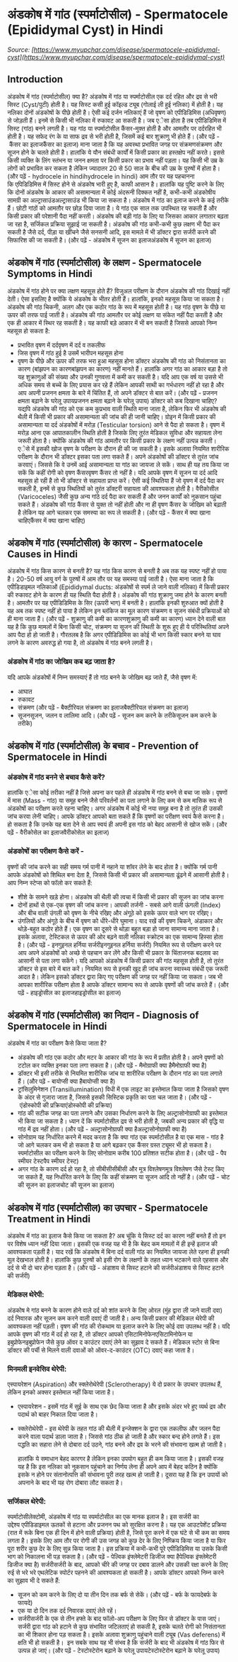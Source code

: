 # अंडकोष में गांठ (स्पर्माटोसील) - Spermatocele (Epididymal Cyst) in Hindi
_Source: [https://www.myupchar.com/disease/spermatocele-epididymal-cyst](https://www.myupchar.com/disease/spermatocele-epididymal-cyst)_

## Introduction
अंडकोष में गांठ (स्पर्माटोसील) क्या है?
अंडकोष में गांठ या स्पर्माटोसील एक दर्द रहित और द्रव से भरी सिस्ट (Cyst/पुटी) होती है। यह सिस्ट कसी हुई कॉइल्ड ट्यूब (गोलाई ली हुई नलिका) में होती है। यह नलिका दोनों अंडकोषों के पीछे होती है। ऐसी कई दर्जन नलिकाएं हैं जो वृषण को एपीडिडिमिस (अधिवृषण) से जोड़ती हैं। इनमें से किसी भी नलिका में रुकावट आ सकती है। जब एेसा होता है तब एपीडिडिमिस में सिस्ट (गांठ) बनने लगती है। यह गांठ या स्पर्माटोसील कैंसर-मुक्त होती है और आमतौर पर दर्दरहित भी होती है। यह सफेद रंग के या साफ द्रव से भरी होती है, जिसमें कई बार शुक्राणु भी होते हैं।
(और पढ़ें - कैंसर का इलाजकैंसर का इलाज)
माना जाता है कि यह अवस्था प्रभावित जगह पर संक्रमणसंक्रमण और सूजन होने के चलते होती है। हालांकि ये यौन संबंधी कार्यों में किसी प्रकार का हस्तक्षेप नहीं करते। इससे किसी व्यक्ति के लिंग स्तंभन या जनन क्षमता पर किसी प्रकार का प्रभाव नहीं पड़ता। यह किसी भी उम्र के लोगों को प्रभावित कर सकता है लेकिन ज्यादातर 20 से 50 साल के बीच की उम्र के पुरुषों में होता है।
(और पढ़ें - hydrocele in hindihydrocele in hindi)
आम तौर पर यह पहचानना कि एपिडिडिमिस में सिस्ट होने से अंडकोष भारी हुए है, काफी आसान है। हालांकि यह पुष्टि करने के लिए कि दोनों अंडकोष के आकार की असामान्यता में कोई अंदरूनी दिक्कत नहीं है, कभी-कभी अंडकोषीय सामग्री का अल्ट्रासाउंडअल्ट्रासाउंड भी किया जा सकता है। अंडकोष में गांठ का इलाज करने के कई तरीके हैं। छोटी गांठों को आमतौर पर छोड़ दिया जाता है। ये गांठ एक साल तक उपस्थित रह सकती हैं और किसी प्रकार की परेशानी पैदा नहीं करती।
अंडकोष की बड़ी गांठ के लिए या जिसका आकार लगातार बढ़ता जा रहा है, सर्जिकल प्रक्रिया सुझाई जा सकती है। अंडकोष की गांठ कभी-कभी कुछ लक्षण भी पैदा कर सकती है जैसे दर्द, पीड़ा या खींचने जैसे सनसनी आदि, इस मामले में भी डॉक्टर द्वारा सर्जरी करने की सिफारिश की जा सकती है।
(और पढ़ें - अंडकोष में सूजन का इलाजअंडकोष में सूजन का इलाज)

## अंडकोष में गांठ (स्पर्माटोसील) के लक्षण - Spermatocele Symptoms in Hindi
अंडकोष में गांठ होने पर क्या लक्षण महसूस होते हैं?
विजुअल परीक्षण के दौरान अंडकोष की गांठ दिखाई नहीं देती। ऐसा इसलिए है क्योंकि ये अंडकोष के भीतर होती हैं। हालांकि, इनको महसूस किया जा सकता है। अंडकोष की गांठ चिकनी, अलग और एक कठोर गांठ के रूप में महसूस होती है। यह गांठ वृषण के पीछे या ऊपर की तरफ पाई जाती है।
अंडकोष की गांठ आमतौर पर कोई लक्षण या संकेत नहीं पैदा करती है और एक ही आकार में स्थिर रह सकती है। यह काफी बड़े आकार में भी बन सकती है जिससे आपको निम्न महसूस हो सकता है:
- प्रभावित वृषण में दर्दवृषण में दर्द व तकलीफ
- जिस वृषण में गांठ हुई है उसमें भारीपन महसूस होना
- वृषण के पीछे और ऊपर की तरफ भरा हुआ महसूस होना
डॉक्टर अंडकोष की गांठ को निसंतानता का कारण (बांझपन का कारणबांझपन का कारण) नहीं मानते हैं। हालांकि अगर गांठ का आकार बड़ा है तो यह शुक्राणुओं की संख्या और उनकी गुणवत्ता में कमी कर सकती है। यदि आप एक वर्ष या उससे भी अधिक समय से बच्चें के लिए प्रयास कर रहे हैं लेकिन आपकी साथी का गर्भधारण नहीं हो रहा है और आप अपनी प्रजनन क्षमता के बारे में चिंतित हैं, तो अपने डॉक्टर से बात करें।
(और पढ़ें - प्रजनन क्षमता बढ़ाने के घरेलू उपायप्रजनन क्षमता बढ़ाने के घरेलू उपाय)
डॉक्टर को कब दिखाना चाहिए?
यद्यपि अंडकोष की गांठ को एक कम कुप्रभाव वाली स्थिति माना जाता है, लेकिन फिर भी अंडकोष की थैली में किसी भी प्रकार की असामान्यता की जांच की ही जानी चाहिए। ग्रोइन में किसी प्रकार की असामान्यता या दर्द अंडकोषों में मरोड़ (Testicular torsion) आने से पैदा हो सकता है। वृषण में मरोड़ आना एक आपातकालीन स्थिति होती है जिसके लिए तुरंत मेडिकल सुविधा और सहायता लेना जरूरी होता है।
क्योंकि अंडकोष की गांठ आमतौर पर किसी प्रकार के लक्षण नहीं उत्पन्न करती। एेसे में इसकी खोज वृषण के परीक्षण के दौरान ही की जा सकती है। इसके अलावा नियमित शारीरिक परीक्षण के दौरान भी डॉक्टर इसका पता लगा सकते हैं।
अपने अंडकोषों की डॉक्टर से तुरंत जांच करवाएं। जिससे कि वे उनमें आई असामान्यता या गांठ का जायजा ले सकें। साथ ही यह तय किया जा सकें कि कहीं रोगी को वृषण कैंसरवृषण कैंसर तो नहीं है। यदि आपके वृषण में सूजन या दर्द आदि महसूस हो रही है तो भी डॉक्टर से सहायता प्राप्त करें। ऐसी कई स्थितिया हैं जो वृषण में दर्द पैदा कर सकती है, इनमें से कुछ स्थितियों को तुरंत डॉक्टरी सहायता की आवश्यकता होती है।
वैरीकोसील (Varicoceles) जैसी कुछ अन्य गांठे दर्द पैदा कर सकती हैं और जनन कार्यों को नुकसान पहुंचा सकते हैं। अंडकोष की गांठ कैंसर से युक्त तो नहीं होती और ना ही वृषण कैंसर के जोखिम को बढ़ाती है लेकिन यह आगे चलकर एक समस्या का रूप ले सकती है।
(और पढ़ें - कैंसर में क्या खाना चाहिएकैंसर में क्या खाना चाहिए)

## अंडकोष में गांठ (स्पर्माटोसील) के कारण - Spermatocele Causes in Hindi
अंडकोष में गांठ किस कारण से बनती है?
यह गांठ किस कारण से बनती है अब तक यह स्पष्ट नहीं हो पाया है। 20-50 वर्ष आयु वर्ग के पुरुषों में आम तौर पर यह समस्या पाई जाती है। ऐसा माना जाता है कि एपीडिडाइमल नलिकाओं (Epididymal ducts: अंडकोषों से स्पर्म ले जाने वाली नलिका) में किसी प्रकार की रुकावट होने के कारण ही यह स्थिति पैदा होती है।
अंडकोष की गांठ शुक्राणु जमा होने के कारण बनती है। आमतौर पर यह एपीडिडिमिस के सिर (ऊपरी भाग) में बनती है। हालांकि इनकी शुरुआत क्यों होती है यह अब तक स्पष्ट नहीं हो पाया है लेकिन इन ब्लॉकेज का मूल कारण संक्रमण व सूजन संबंधी प्रक्रियाओं को ही माना जाता हैं।
(और पढ़ें - शुक्राणु की कमी का कारणशुक्राणु की कमी का कारण)
ध्यान देने वाली बात यह है कि कुछ मामलों में बिना किसी चोट, संक्रमण या सूजन की स्थिती के शुरू हुए ही ये परिस्थितियां अपने आप पैदा हो हो जाती है। गौरतलब है कि अगर एपीडिडिमिस का कोई भी भाग किसी स्कार बनने या घाव लगने के कारण अवरुद्ध हो गया है, तो अंडकोष में गांठ बनने लगती है।
### अंडकोष में गांठ का जोखिम कब बढ़ जाता है?
यदि आपके अंडकोषों में निम्न समस्याएं हैं तो गांठ बनने के जोखिम बढ़ जाते हैं, जैसे वृषण में:
- आघात
- रुकावट
- संक्रमण (और पढ़ें - बैक्टीरियल संक्रमण का इलाजबैक्टीरियल संक्रमण का इलाज)
- सूजनसूजन, जलन व लालिमा आदि।
(और पढ़ें - सूजन कम करने के तरीकेसूजन कम करने के तरीके)

## अंडकोष में गांठ (स्पर्माटोसील) के बचाव - Prevention of Spermatocele in Hindi
### अंडकोष में गांठ बनने से बचाव कैसे करें?
हालांकि एेसा कोई तरीका नहीं है जिसे अपना कर पहले ही अंडकोष में गांठ बनने से बचा जा सके। वृषणों में मास (Mass - गांठ) या समूह बनने जैसे परिवर्तनों का पता लगाने के लिए कम से कम मासिक रूप से अंडकोषों का परीक्षण करते रहना चाहिए। अगर अंडकोष में कोई भी नया समूह बना है तो तुरंत ही उसकी जांच करवा लेनी चाहिए।
आपके डॉक्टर आपको बता सकते हैं कि वृषणों का परीक्षण स्वयं कैसे करना है। हो सकता है कि उनके यह बता देने से आप स्वयं ही अपनी इस गांठ को बेहद आसानी से खोज सकें।
(और पढ़ें - वैरीकोसेल का इलाजवैरीकोसेल का इलाज)
### अंडकोषों का परीक्षण कैसे करें -
वृषणों की जांच करने का सही समय गर्म पानी में नहाने या शॉवर लेने के बाद होता है। क्योंकि गर्म पानी आपके अंडकोषों को शिथिल बना देता है, जिससे किसी भी प्रकार की असामान्यता ढूंढने में आसानी होती है। आप निम्न स्टेप्स को फॉलो कर सकते हैं:
- शीशे के सामने खड़े होना। अंडकोष की थैली की त्वचा में किसी भी प्रकार की सूजन का जांच करना
- दोनों हाथों से एक-एक वृषण की जांच करना। आपकी तर्जनी - सबसे आगे वाली ऊंगली (Index) और बीच वाली उंगली को वृषण के नीचे रखिए और अंगूठे को इसके ऊपर वाले भाग पर रखिए।
- उंगलियों और अंगूठे के बीच में वृषण को धीरे-धीरे घुमाना। याद रखें की वृषण चिकने, अंडाकार और थोड़े-बहुत कठोर होते हैं। एक वृषण का दूसरे से थोड़ा बहुत बड़ा हो जाना सामान्य माना जाता है। इसके अलावा, टेस्टिकल से ऊपर की ओर बढ़ने वाली नलिका स्क्रोटम का एक सामान्य हिस्सा होता है।
(और पढ़ें - इनगुइनल हर्निया सर्जरीइनगुइनल हर्निया सर्जरी)
नियमित रूप से परीक्षण करने पर आप अपने अंडकोषों को अच्छे से पहचान कर लेंगे और किसी भी प्रकार के चिंताजनक बदलाव का आसानी से पता लगा सकेंगे। यदि आपको अंडकोष में किसी प्रकार की गांठ महसूस होती है, तो तुरंत डॉक्टर से इस बारे में बात करें।
नियमित रूप से इनकी खुद ही जांच करना स्वास्थ्य संबंधी एक जरूरी आदत है। लेकिन इसको डॉक्टर द्वारा किए गए परीक्षण की जगह पर नहीं किया जा सकता। जब भी आपका शारीरिक परीक्षण होता है आपके डॉक्टर सामान्य रूप से आपके वृषणों की जांच करते हैं।
(और पढ़ें - हाइड्रोसील का इलाजहाइड्रोसील का इलाज)

## अंडकोष में गांठ (स्पर्माटोसील) का निदान - Diagnosis of Spermatocele in Hindi
अंडकोष में गांठ का परीक्षण कैसे किया जाता है?
- अंडकोष की गांठ एक कठोर और मटर के आकार की गांठ के रूप में प्रतीत होती है। अपने वृषणों को टटोल कर व्यक्ति इनका पता लगा सकता है। (और पढ़ें - मैमोग्राफी क्या हैमैमोग्राफी क्या है)
- डॉक्टर भी इसी तरीके से नियमित शारीरिक जांच या शारीरिक परीक्षण के दौरान गांठ का पता लगाते हैं। (और पढ़ें - बायोप्सी क्या हैबायोप्सी क्या है)
- ट्रांसिलुमिनेशन (Transillumination) विधी में एक लाइट का इस्तेमाल किया जाता है जिसको वृषण के अंदर से गुजारा जाता है, जिससे इसकी सिस्टिक प्रकृति का पता चल जाता है। (और पढ़ें - एंडोस्कोपी की प्रक्रियाएंडोस्कोपी की प्रक्रिया)
- गांठ की सटीक जगह का पता लगाने और उसका निर्धारण करने के लिए अल्ट्रासोनोग्राफी का इस्तेमाल भी किया जा सकता है। ध्यान दें कि स्पर्माटोसील द्रव से भरी होती है, जबकी अन्य प्रकार की वृद्धि या गांठ में द्रव नहीं होता। (और पढ़ें - अल्ट्रासोनोग्राफी क्या हैअल्ट्रासोनोग्राफी क्या है)
- सोनोग्राम यह निर्धारित करने में मदद करता है कि क्या गांठ एक स्पर्माटोसील है या एक मास - गांठ है जो आगे चलकर कम भी हो सकता है या आगे बढ़कर एक कैंसर ग्रस्त ट्यूमर भी हो सकता है। स्पर्माटोसील का परीक्षण करने के लिए सोनोग्राम करीब 100 प्रतिशत सटीक होता है। (और पढ़ें - पैप स्मीयर टेस्टपैप स्मीयर टेस्ट)
- अगर गांठ के कारण दर्द हो रहा है, तो सीबीसीसीबीसी और मूत्र विश्लेषणमूत्र विश्लेषण जैसे टेस्ट किए जा सकते हैं, यह निर्धारित करने के लिए कि कहीं संक्रमण या सूजन आदि तो नहीं है।
(और पढ़ें - चोट की सूजन का इलाजचोट की सूजन का इलाज)

## अंडकोष में गांठ (स्पर्माटोसील) का उपचार - Spermatocele Treatment in Hindi
अंडकोष में गांठ का इलाज कैसे किया जा सकता है?
अब चूंकि ये सिस्ट दर्द का कारण नहीं बनते हैं तो इन पर विशेष ध्यान नहीं दिया जाता। इसकी एक वजह यह भी है कि बेहद कम मामलों में ही इन्हें इलाज की आवश्यकता पड़ती है। याद रखें कि अंडकोष में बिना दर्द वाली गांठ का नियमित जायजा लेते रहना ही इनकी मूल देखभाल होती है। हालांकि कुछ पुरुषों को इसी रोग के लक्षणों के तहत ध्यान भटकाने वाले एहसास और दर्द से भी दो चार होना पड़ता है। (और पढ़ें - अंडाशय से सिस्ट हटाने की सर्जरीअंडाशय से सिस्ट हटाने की सर्जरी)
### मेडिकल थेरेपी:
अंडकोष मे गांठ बनने के कारण होने वाले दर्द को शांत करने के लिए ओरल (मुंह द्वारा ली जाने वाली दवा) दर्द निवारक और सूजन कम करने वाली दवाएं दी जाती है। अन्य किसी प्रकार की मेडिकल थेरेपी की आवश्यकता नहीं पड़ती। वृषण की गांठ की रोकथाम या इलाज करने के लिए कोई दवा उपलब्ध नहीं है।
यदि आपके वृषण की गांठ में दर्द हो रहा है, तो डॉक्टर आपको एसिटामिनोफेनएसिटामिनोफेन या इबुप्रोफेनइबुप्रोफेन जैसे कुछ ऑवर द काउंटर दवाएं लेने का सुझाव दे सकते हैं। मेडिकल स्टोर से बिना डॉक्टर की पर्ची से मिलने वाली दवाओं को ऑवर-द-काउंटर (OTC) दवाएं कहा जाता है।
### मिनमली इनवेसिव थेरेपी:
एस्पायरेशन (Aspiration) और स्क्लेरोथेरेपी (Sclerotherapy) ये दो प्रकार के उपचार उपलब्ध हैं, लेकिन इनको अक्सर इस्तेमाल नहीं किया जाता है।
- एस्पायरेशन - इसमें गांठ में सुई के साथ एक छेद किया जाता है और इसके अंदर भरे हुए व्यर्थ द्रव और पदार्थ को बाहर निकाल दिया जाता है।
- स्क्लेरोथेरेपी - इस थेरेपी के तहत गांठ की थैली में इन्जेक्शन के द्वारा एक तकलीफ और जलन पैदा करने वाला पदार्थ डाला जाता है। जिससे गांठ ठीक हो जाती है और स्कार बन्द होने लगते हैं। इस पद्धति का सहारा लेने से दोबारा दर्द उठने, गांठ बनने और द्रव के भरने की संभावना खत्म हो जाती है। 

	हालांकि ये समाधान बेहद कारगर है लेकिन इनका उपयोग बहुत ही कम किया जाता है। इसकी वजह यह है कि इस नलिका को नुकसान पहुंचाने का निर्णय लेना ही अपने आप में बेहद कठिन है क्योंकि इसके न होने पर संतानोत्पत्ति की संभावना पूरी तरह खत्म हो जाती है। दूसरा यह है कि इन उपायों को अपनाने के बाद भी यह रोग दोबारा लौट सकता है।
### सर्जिकल थेरेपी:
स्पर्माटोसीलेक्टोमी, अंडकोष में गांठ या स्पर्माटोसील का एक मानक इलाज है। इस सर्जरी का उद्देश्य एपीडिडाइमल ऊतकों से हटाना और प्रजनन पथ को सुरक्षित करना है। यह एक आउटपेशेंट प्रक्रिया (रात में रूके बिना एक ही दिन में होने वाली प्रक्रिया) होती है, जिसे पूरा करने में एक घंटे से भी कम का समय लगता है। इसके लिए आम तौर पर रोगी की उस जगह को कुछ देर के लिए निष्क्रिय किया जाता है या फिर पूरा शरीर कुछ देर के लिए सुन्न किया जाता है। इस प्रक्रिया में कभी-कभी पूरे एपीडिडिमिस या उसके किसी भाग को निकालना भी पड़ सकता है।
(और पढ़ें - पेल्विक इंफ्लेमेटरी डिजीज क्या हैपेल्विक इंफ्लेमेटरी डिजीज क्या है)
सर्जरीसर्जरी के बाद, आपको चीरे की जगह पर दबाव डालने और उसकी रक्षा करने के लिए रुई से भरे भरे एथलेटिक स्पोर्टर पहनने की आवश्यकता हो सकती है। आपके डॉक्टर आपको निम्न करने का सुझाव भी दे सकते हैं:
- सूजन को कम करने के लिए दो या तीन दिन तक बर्फ से सेकें। (और पढ़ें - बर्फ के फायदेबर्फ के फायदे)
- एक या दो दिन तक दर्द निवारक दवाएं लेते रहें।
- सर्जरीसर्जरी के एक से तीन हफ्ते के बाद फॉलो-अप परीक्षण के लिए फिर से डॉक्टर के पास जाएं।
सर्जरी द्वारा गांठ को हटाने से कुछ संभावित जटिलताएं हो सकती है, इसके चलते रोगी को निसंतानता का भी शिकार होना पड़ सकता है। इसके अलावा शुक्राणु पहुंचाने वाली ट्यूब (Vas deferens) में क्षति भी हो सकती है।  इन सबके साथ यह भी संभव है कि सर्जरी के बाद भी अंडकोष में गांठ फिर से उत्पन्न हो जाएं।
(और पढ़ें - टेस्टोस्टेरोन बढ़ाने के घरेलू उपायटेस्टोस्टेरोन बढ़ाने के घरेलू उपाय)


